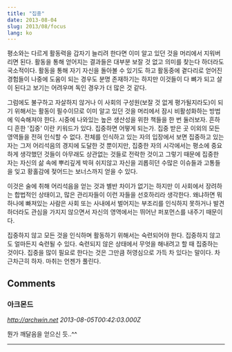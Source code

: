```yaml
---
title: "집중"
date: 2013-08-04
slug: 2013/08/focus
lang: ko
---
```


평소와는 다르게 활동력을 갑자기 늘리려 한다면 이미 알고 있던 것을 머리에서 지워버리면 된다. 활동을 통해 얻어지는 결과들은 대부분 보잘 것 없고 의미를 찾는다 하더라도 국소적이다. 활동을 통해 자기 자신을 돌아볼 수 있기도 하고 활동중에 곁다리로 얻어진 경험들이 나중에 도움이 되는 경우도 분명 존재하기는 하지만 이것들이 다 뼈가 되고 살이 된다고 보기는 어려우며 독인 경우가 더 많은 것 같다.

그럼에도 불구하고 자살하지 않거나 이 사회의 구성원(보잘 것 없게 평가될지라도)이 되기 위해서는 활동이 필수이므로 이미 알고 있던 것을 머리에서 잠시 비활성화하는 방법에 익숙해져야 한다. 시중에 나와있는 높은 생산성을 위한 책들을 한 번 둘러보자. 흔하디 흔한 '집중' 이란 키워드가 있다. 집중하면 어떻게 되는가. 집중 받은 곳 이외의 모든 영역들을 전혀 인식할 수 없다. 전체를 인식하고 있는 자의 입장에서 보면 집중하고 있는 자는 그저 어리석음의 경지에 도달한 것 뿐이지만, 집중한 자의 시각에서는 평소에 중요하게 생각했던 것들이 아무래도 상관없는 것들로 전락한 것이고 그렇기 때문에 집중한 자는 자신의 삶 속에 뿌리깊게 박혀 쉬지않고 자신을 괴롭히던 수많은 이슈들과 고통들을 잊고 황홀감에 젖어드는 보너스까지 얻을 수 있다.

이것은 술에 취해 어리석음을 얻는 것과 별반 차이가 없기는 하지만 이 사회에서 장려하는 합법적인 상태이고, 많은 관리자들이 이런 자들을 선호하리라 생각한다. 왜냐하면 뭐 하나에 빠져있는 사람은 사회 또는 사내에서 벌어지는 부조리를 인식하지 못하거나 발견하더라도 관심을 가지지 않으면서 자신의 영역에서는 뛰어난 퍼포먼스를 내주기 때문이다.

집중하지 않고 모든 것을 인식하며 활동하기 위해서는 숙련되어야 한다. 집중하지 않고도 얼마든지 숙련될 수 있다. 숙련되지 않은 상태에서 무엇을 해내려고 할 때 집중하는 것이다. 집중을 많이 필요로 한다는 것은 그만큼 허영심으로 가득 차 있다는 말이다. 차근차근히 하자. 마취는 언젠가 풀린다.

## Comments

### 아크몬드
*http://archwin.net*
*2013-08-05T00:42:03.000Z*

뭔가 깨달음을 얻으신 듯..^^

---

